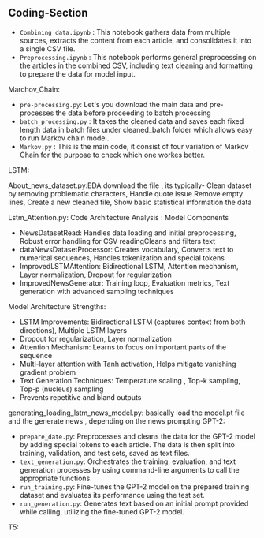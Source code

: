 ## Coding-Section

- `Combining data.ipynb` : This notebook gathers data from multiple sources, extracts the content from each article, and consolidates it into a single CSV file.
- `Preprocessing.ipynb` : This notebook performs general preprocessing on the articles in the combined CSV, including text cleaning and formatting to prepare the data for model input.

Marchov_Chain:

- `pre-processing.py`: Let's you download the main data and pre-processes the data before proceeding to batch processing
- `batch_processing.py` : It takes the cleaned data and saves each fixed length data in batch files under cleaned_batch folder which allows easy to run Markov chain model.
- `Markov.py` : This is the main code, it consist of four variation of Markov Chain for the purpose to check which one workes better.

LSTM:

About_news_dataset.py:EDA  download the file , its typically- Clean dataset by removing problematic characters, Handle quote issue Remove empty lines, Create a new cleaned file, Show basic statistical information the data

Lstm_Attention.py: Code Architecture Analysis : Model Components
  - NewsDatasetRead: Handles data loading and initial preprocessing, Robust error handling for CSV readingCleans and filters text
  - dataNewsDatasetProcessor: Creates vocabulary, Converts text to numerical sequences, Handles tokenization and special tokens
  - ImprovedLSTMAttention: Bidirectional LSTM, Attention mechanism, Layer normalization, Dropout for regularization
  - ImprovedNewsGenerator: Training loop, Evaluation metrics, Text generation with advanced sampling techniques

Model Architecture Strengths:
  - LSTM Improvements: Bidirectional LSTM (captures context from both directions), Multiple LSTM layers
  - Dropout for regularization, Layer normalization
  - Attention Mechanism: Learns to focus on important parts of the sequence
  - Multi-layer attention with Tanh activation, Helps mitigate vanishing gradient problem
  - Text Generation Techniques: Temperature scaling , Top-k sampling, Top-p (nucleus) sampling
  - Prevents repetitive and bland outputs

 generating_loading_lstm_news_model.py: basically load the model.pt file and the generate news , depending on the news prompting 
GPT-2:

- `prepare_date.py`: Preprocesses and cleans the data for the GPT-2 model by adding special tokens to each article. The data is then split into training, validation, and test sets, saved as text files.
- `text_generation.py`: Orchestrates the training, evaluation, and text generation processes by using command-line arguments to call the appropriate functions.
- `run_training.py`: Fine-tunes the GPT-2 model on the prepared training dataset and evaluates its performance using the test set.
- `run_generation.py`: Generates text based on an initial prompt provided while calling, utilizing the fine-tuned GPT-2 model.

T5:
